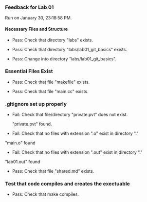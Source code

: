 ### Feedback for Lab 01

Run on January 30, 23:18:58 PM.


#### Necessary Files and Structure

+ Pass: Check that directory "labs" exists.

+ Pass: Check that directory "labs/lab01_git_basics" exists.

+ Pass: Change into directory "labs/lab01_git_basics".


### Essential Files Exist

+ Pass: Check that file "makefile" exists.

+ Pass: Check that file "main.cc" exists.


### .gitignore set up properly

+ Fail: Check that file/directory "private.pvt" does not exist.

     "private.pvt" found.

+ Fail: Check that no files with extension ".o" exist in directory "."

 "main.o" found

+ Fail: Check that no files with extension ".out" exist in directory "."

 "lab01.out" found

+ Pass: Check that file "shared.md" exists.


### Test that code compiles and creates the exectuable

+ Pass: Check that make compiles.



